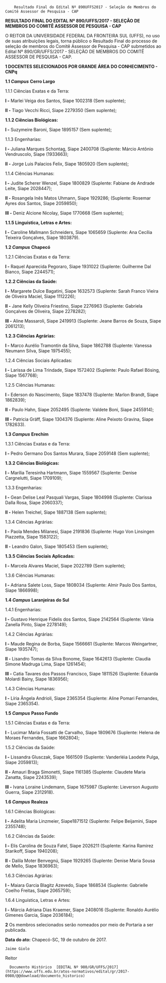         Resultado Final do Edital Nº 890UFFS2017 - Seleção de Membros do Comitê Assessor de Pesquisa - CAP  

**RESULTADO FINAL DO EDITAL Nº 890/UFFS/2017 - SELEÇÃO DE MEMBROS DO COMITÊ ASSESSOR DE PESQUISA - CAP**

  

 O REITOR DA UNIVERSIDADE FEDERAL DA FRONTEIRA SUL (UFFS), no uso de suas atribuições legais, torna público o Resultado Final do processo de seleção de membros do Comitê Assessor de Pesquisa - CAP submetidos ao Edital Nº 890/GR/UFFS/2017 - SELEÇÃO DE MEMBROS DO COMITÊ ASSESSOR DE PESQUISA - CAP.

  

 **1 DOCENTES SELECIONADOS POR GRANDE ÁREA DO CONHECIMENTO - CNPq**

 **1.1 *Campus*** **Cerro Largo**

 1.1.1 Ciências Exatas e da Terra:

 **I -** Marlei Veiga dos Santos, Siape 1002318 (Sem suplente);

 **II -** Tiago Vecchi Ricci, Siape 2279350 (Sem suplente);

 **1.1.2 Ciências Biológicas:**

 **I -** Suzymeire Baroni, Siape 1895157 (Sem suplente);

 1.1.3 Engenharias:

 **I -** Juliana Marques Schontag, Siape 2400708 (Suplente: Márcio Antônio Vendruscolo, Siape (1933663);

 **II -** Jorge Luis Palacios Felix, Siape 1805920 (Sem suplente);

 1.1.4 Ciências Humanas:

 **I -** Judite Scherer Wenzel, Siape 1800829 (Suplente: Fabiane de Andrade Leite, Siape 2028447);

 **II -** Rosangela Inês Matos Uhmann, Siape 1929286; (Suplente: Rosemar Ayres dos Santos, Siape 2059850);

 **III -** Deniz Alcione Nicolay, Siape 1770668 (Sem suplente);

 **1.1.5 Linguística, Letras e Artes:**

 **I -** Caroline Mallmann Schneiders, Siape 1065659 (Suplente: Ana Cecília Teixeira Gonçalves, Siape 1803879).

 **1.2 *Campus*** **Chapecó**

 1.2.1 Ciências Exatas e da Terra:

 **I -** Raquel Aparecida Pegoraro, Siape 1931022 (Suplente: Guilherme Dal Bianco, Siape 2244571);

 **1.2.2 Ciências da Saúde:**

 **I -** Margarete Dulce Bagatini, Siape 1632573 (Suplente: Sarah Franco Vieira de Oliveira Maciel, Siape 1112226);

 **II -** Jane Kelly Oliveira Friestino, Siape 2276963 (Suplente: Gabriela Gonçalves de Oliveira, Siape 2278282);

 **III -** Aline Massaroli, Siape 2419913 (Suplente: Jeane Barros de Souza, Siape 2061213);

 **1.2.3 Ciências Agrárias:**

 **I -** Marco Aurélio Tramontin da Silva, Siape 1862788 (Suplente: Vanessa Neumann Silva, Siape 1975455);

 1.2.4 Ciências Sociais Aplicadas:

 **I -** Larissa de Lima Trindade, Siape 1572402 (Suplente: Paulo Rafael Bösing, Siape 1567768);

 1.2.5 Ciências Humanas:

 **I -** Ederson do Nascimento, Siape 1837478 (Suplente: Marlon Brandt, Siape 1862839);

 **II -** Paulo Hahn, Siape 2052495 (Suplente: Valdete Boni, Siape 2455914);

 **III -** Patricia Gräff, Siape 1304376 (Suplente: Aline Peixoto Gravina, Siape 1782633).

 **1.3 *Campus*** **Erechim**

 1.3.1 Ciências Exatas e da Terra:

 **I -** Pedro Germano Dos Santos Murara, Siape 2059148 (Sem suplente);

 **1.3.2 Ciências Biológicas:**

 **I -** Marília Teresinha Hartmann, Siape 1559567 (Suplente: Denise Cargnelutti, Siape 1709109);

 1.3.3 Engenharias:

 **I -** Gean Delise Leal Pasquali Vargas, Siape 1804998 (Suplente: Clarissa Dalla Rosa, Siape 2060337);

 **II -** Helen Treichel, Siape 1887138 (Sem suplente);

 1.3.4 Ciências Agrárias:

 **I -** Paola Mendes Milanesi, Siape 2191836 (Suplente: Hugo Von Linsingen Piazzetta, Siape 1583122);

 **II -** Leandro Galon, Siape 1805453 (Sem suplente);

 **1.3.5 Ciências Sociais Aplicadas:**

 **I -** Marcela Alvares Maciel, Siape 2022789 (Sem suplente);

 1.3.6 Ciências Humanas:

 **I -** Adriana Salete Loss, Siape 1808034 (Suplente: Almir Paulo Dos Santos, Siape 1866998);

 **1.4 *Campus*** **Laranjeiras do Sul**

 1.4.1 Engenharias:

 **I -** Gustavo Henrique Fidelis dos Santos, Siape 2142564 (Suplente: Vânia Zanella Pinto, Siape 2278149);

 1.4.2 Ciências Agrárias:

 **I -** Maude Regina de Borba, Siape 1566661 (Suplente: Marcos Weingartner, Siape 1935747);

 **II -** Lisandro Tomas da Silva Bonome, Siape 1642613 (Suplente: Claudia Simone Madruga Lima, Siape 1261454);

 **III -** Catia Tavares dos Passos Francisco, Siape 1811526 (Suplente: Eduarda Molardi Bainy, Siape 1836956);

 1.4.3 Ciências Humanas:

 **I -** Líria Ângela Andrioli, Siape 2365354 (Suplente: Aline Pomari Fernandes, Siape 2365354).

 **1.5 *Campus*** **Passo Fundo**

 1.5.1 Ciências Exatas e da Terra:

 **I -** Lucimar Maria Fossatti de Carvalho, Siape 1809676 (Suplente: Helena de Moraes Fernandes, Siape 1662804);

  

 1.5.2 Ciências da Saúde:

 **I -** Lissandra Glusczak, Siape 1661509 (Suplente: Vanderléia Laodete Pulga, Siape 2059813);

 **II -** Amauri Braga Simonetti, Siape 1161385 (Suplente: Claudete Maria Zanatta, Siape 2243539);

 **III -** Ivana Loraine Lindemann, Siape 1675987 (Suplente: Lieverson Augusto Guerra, Siape 2312918).

 **1.6 *Campus*** **Realeza**

 1.6.1 Ciências Biológicas:

 **I -** Adelita Maria Linzmeier, Siape1871512 (Suplente: Felipe Beijamini, Siape 2355748);

 1.6.2 Ciências da Saúde:

 **I -** Elis Carolina de Souza Fatel, Siape 2026211 (Suplente: Karina Ramirez Starikoff, Siape 1940208);

 **II -** Dalila Moter Benvegnú, Siape 1929265 (Suplente: Denise Maria Sousa de Mello, Siape 1836963);

 1.6.3 Ciências Agrárias:

 **I -** Maiara Garcia Blagitz Azevedo, Siape 1868534 (Suplente: Gabrielle Coelho Freitas, Siape 2065759);

 1.6.4 Linguística, Letras e Artes:

 **I -** Márcia Adriana Dias Kraemer, Siape 2408016 (Suplente: Ronaldo Aurélio Gimenes Garcia, Siape 2036184);

  

 **2** Os membros selecionados serão nomeados por meio de Portaria a ser publicada.

   **Data do ato:** Chapecó-SC, 19 de outubro de 2017.   
 

    Jaime Giolo   
 Reitor 

      Documento Histórico  [EDITAL Nº 980/GR/UFFS/2017](https://www.uffs.edu.br/atos-normativos/edital/gr/2017-0980/@@download/documento_historico)     
      